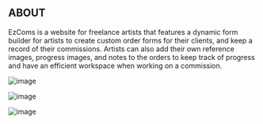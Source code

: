 ## ABOUT
EzComs is a website for freelance artists that features a dynamic form builder for artists to create custom order forms for their clients, and keep a record of their commissions.
Artists can also add their own reference images, progress images, and notes to the orders to keep track of progress and have an efficient workspace when working on a commission.

![image](https://github.com/liangtam/Art-Commission-Manager/assets/63375678/7b7c06e5-d340-4087-b376-c2907dbdad85)

![image](https://github.com/liangtam/Art-Commission-Manager/assets/63375678/c0b6465a-724e-4f08-a8e2-75834c347856)

![image](https://github.com/liangtam/Art-Commission-Manager/assets/63375678/a93bfd83-792b-4a71-8f3e-8e968b978d09)







